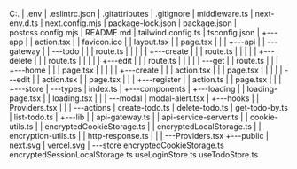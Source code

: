 <!-- structure  -->
C:.
|   .env
|   .eslintrc.json
|   .gitattributes
|   .gitignore
|   middleware.ts
|   next-env.d.ts
|   next.config.mjs
|   package-lock.json
|   package.json
|   postcss.config.mjs
|   README.md
|   tailwind.config.ts
|   tsconfig.json
|
+---app
|   |   action.tsx
|   |   favicon.ico
|   |   layout.tsx
|   |   page.tsx
|   |
|   +---api
|   |   \---gateway
|   |       \---todo
|   |           |   route.ts
|   |           |
|   |           +---create
|   |           |       route.ts
|   |           |
|   |           +---delete
|   |           |       route.ts
|   |           |
|   |           +---edit
|   |           |       route.ts
|   |           |
|   |           \---get
|   |                   route.ts
|   |
|   +---home
|   |   |   page.tsx
|   |   |
|   |   +---create
|   |   |       action.tsx
|   |   |       page.tsx
|   |   |
|   |   \---edit
|   |           action.tsx
|   |           page.tsx
|   |
|   +---register
|   |       action.ts
|   |       page.tsx
|   |
|   +---store
|   \---types
|           index.ts
|
+---components
|   +---loading
|   |       loading-page.tsx
|   |       loading.tsx
|   |
|   \---modal
|           modal-alert.tsx
|
+---hooks
|   |   Providers.tsx
|   |
|   \---actions
|           create-todo.ts
|           delete-todo.ts
|           get-todo-by.ts
|           list-todo.ts
|
+---lib
|   |   api-gateway.ts
|   |   api-service-server.ts
|   |   cookie-utils.ts
|   |   encryptedCookieStorage.ts
|   |   encryptedLocalStorage.ts
|   |   encryption-utils.ts
|   |   http-response.ts
|   |
|   \---Providers.tsx
+---public
|       next.svg
|       vercel.svg
|
\---store
        encryptedCookieStorage.ts
        encryptedSessionLocalStorage.ts
        useLoginStore.ts
        useTodoStore.ts